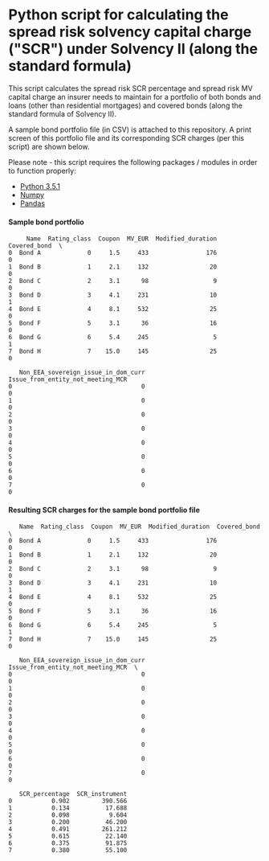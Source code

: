 # Python script for calculating the spread risk solvency capital charge ("SCR") under Solvency II (along the standard formula)

This script calculates the spread risk SCR percentage and spread risk MV capital charge an insurer needs to maintain for a portfolio of both bonds and loans (other than residential mortgages) and covered bonds (along the standard formula of Solvency II).

A sample bond portfolio file (in CSV) is attached to this repository. A print screen of this portfolio file and its corresponding SCR charges (per this script) are shown below.

Please note - this script requires the following packages / modules in order to function properly:

- [Python 3.5.1](https://www.python.org/downloads/release/python-351/)
- [Numpy](http://www.numpy.org/)
- [Pandas](https://pandas.pydata.org/)

#### Sample bond portfolio

```
     Name  Rating_class  Coupon  MV_EUR  Modified_duration  Covered_bond  \
0  Bond A             0     1.5     433                176             0
1  Bond B             1     2.1     132                 20             0
2  Bond C             2     3.1      98                  9             0
3  Bond D             3     4.1     231                 10             1
4  Bond E             4     8.1     532                 25             0
5  Bond F             5     3.1      36                 16             0
6  Bond G             6     5.4     245                  5             1
7  Bond H             7    15.0     145                 25             0

   Non_EEA_sovereign_issue_in_dom_curr  Issue_from_entity_not_meeting_MCR
0                                    0                                  0
1                                    0                                  0
2                                    0                                  0
3                                    0                                  0
4                                    0                                  0
5                                    0                                  0
6                                    0                                  0
7                                    0                                  0
```

#### Resulting SCR charges for the sample bond portfolio file

```
   Name  Rating_class  Coupon  MV_EUR  Modified_duration  Covered_bond  \
0  Bond A             0     1.5     433                176             0
1  Bond B             1     2.1     132                 20             0
2  Bond C             2     3.1      98                  9             0
3  Bond D             3     4.1     231                 10             1
4  Bond E             4     8.1     532                 25             0
5  Bond F             5     3.1      36                 16             0
6  Bond G             6     5.4     245                  5             1
7  Bond H             7    15.0     145                 25             0

   Non_EEA_sovereign_issue_in_dom_curr  Issue_from_entity_not_meeting_MCR  \
0                                    0                                  0
1                                    0                                  0
2                                    0                                  0
3                                    0                                  0
4                                    0                                  0
5                                    0                                  0
6                                    0                                  0
7                                    0                                  0

   SCR_percentage  SCR_instrument
0           0.902         390.566
1           0.134          17.688
2           0.098           9.604
3           0.200          46.200
4           0.491         261.212
5           0.615          22.140
6           0.375          91.875
7           0.380          55.100
```
